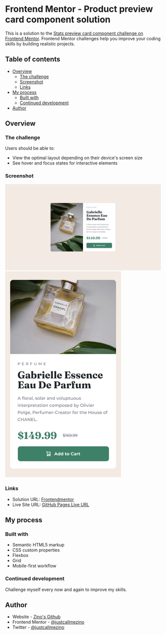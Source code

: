 # Frontend Mentor - Product preview card component solution

This is a solution to the [Stats preview card component challenge on Frontend Mentor](https://www.frontendmentor.io/challenges/stats-preview-card-component-8JqbgoU62). Frontend Mentor challenges help you improve your coding skills by building realistic projects. 

## Table of contents

- [Overview](#overview)
  - [The challenge](#the-challenge)
  - [Screenshot](#screenshot)
  - [Links](#links)
- [My process](#my-process)
  - [Built with](#built-with)
  - [Continued development](#continued-development)
- [Author](#author)

## Overview

### The challenge

Users should be able to:

- View the optimal layout depending on their device's screen size
- See hover and focus states for interactive elements

### Screenshot
![Desktop version](/screenshots/desktop.jpg)
![Mobile version](/screenshots/mobile.jpg)

### Links

- Solution URL: [Frontendmentor](https://www.frontendmentor.io/solutions/social-links-profile-lqmLitxDlh)
- Live Site URL: [GitHub Pages Live URL](https://justcallmezino.github.io/Product-preview-card-component/)

## My process

### Built with

- Semantic HTML5 markup
- CSS custom properties
- Flexbox
- Grid
- Mobile-first workflow

### Continued development

Challenge myself every now and again to improve my skills.

## Author

- Website - [Zino's Github](https://justcallmezino.github.io/home/)
- Frontend Mentor - [@justcallmezino](https://www.frontendmentor.io/profile/@justcallmezino)
- Twitter - [@justcallmezino](https://www.twitter.com/@justcallmezino)
